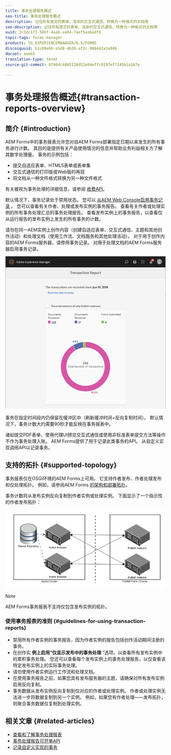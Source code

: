 ```yaml
---
title: 事务处理报告概述
seo-title: 事务处理报告概述
description: 记住所有提交的表单、渲染的交互式通信、转换为一种格式的文档等
seo-description: 记住所有提交的表单、渲染的交互式通信、转换为一种格式的文档等
uuid: 2c3dc1f3-5bbf-4aab-aa84-7aef5aabadf6
topic-tags: forms-manager
products: SG_EXPERIENCEMANAGER/6.5/FORMS
discoiquuid: b2c09e6b-a1d8-4b30-af2c-988442a3a986
docset: aem65
translation-type: tm+mt
source-git-commit: 8f90dc4865126d52e04effc9197ef7145b1a167e

---
```



# 事务处理报告概述{#transaction-reports-overview}

## 简介 {#introduction}

AEM Forms中的事务报表允许您对自AEM Forms部署指定日期以来发生的所有事务进行计数。 其目的是提供有关产品使用情况的信息并帮助业务利益相关方了解其数字处理量。 事务的示例包括：

* 提交自适应表单、HTML5表单或表单集
* 交互式通信的打印版或Web版的再现
* 将文档从一种文件格式转换为另一种文件格式

有关被视为事务处理的详细信息，请参阅 [收费API](../../forms/using/transaction-reports-billable-apis.md)。

默认情况下，事务记录处于禁用状态。 您可以 [从AEM Web Console启用事务记录](../../forms/using/viewing-and-understanding-transaction-reports.md#setting-up-transaction-reports) 。 您可以查看有关作者、处理或发布实例的事务报告。 查看有关作者或处理实例的所有事务处理汇总的事务处理报告。 查看发布实例上的事务报告，以查看仅从运行报告的发布实例上发生的所有事务的计数。

请勿在同一AEM实例上创作内容（创建自适应表单、交互式通信、主题和其他创作活动）和处理文档（使用工作流、文档服务和其他处理活动）。 对于用于创作内容的AEM Forms服务器，请停用事务记录。 对用于处理文档的AEM Forms服务器启用事务记录。

![sample-transaction-report-author-1](assets/sample-transaction-report-author-1.png)

事务在指定时间段内仍保留在缓冲区中（刷新缓冲时间+反向复制时间）。 默认情况下，事务计数大约需要90秒才能反映在事务报表中。

诸如提交PDF表单、使用代理UI预览交互式通信或使用非标准表单提交方法等操作不作为事务处理入账。 AEM Forms提供了用于记录此类事务的API。 从自定义实现调用API以记录事务。

## 支持的拓扑 {#supported-topology}

事务报表仅在OSGi环境的AEM Forms上可用。 它支持作者发布、作者处理发布和仅处理拓扑。 例如，请参阅AEM Forms [的架构和部署拓扑](../../forms/using/transaction-reports-overview.md)。

事务计数将从发布实例反向复制到作者实例或处理实例。 下面显示了一个指示性的作者发布拓扑：

![simple-author-publish-topology](assets/simple-author-publish-topology.png)

>[!NOTE]
>
>AEM Forms事务报表不支持仅包含发布实例的拓扑。

### 使用事务报表的准则 {#guidelines-for-using-transaction-reports}

* 禁用所有作者实例的事务报告，因为作者实例的报告包括创作活动期间注册的事务。
* 在创作实 **例上启用“仅显示发布中的事务处理** ”选项，以查看所有发布实例中的累积事务处理。 您还可以查看每个发布实例上的事务处理报告，以仅查看该特定发布实例上的实际事务处理。
* 请勿使用作者实例运行工作流和处理文档。
* 在使用事务报告之前，如果您具有发布服务器的主题，请确保对所有发布实例启用反向复制。
* 事务数据从发布实例反向复制到仅对应的作者或处理实例。 作者或处理实例无法进一步将数据复制到另一个实例。 例如，如果您有作者处理——发布拓扑，则聚合事务数据仅复制到处理实例。

## 相关文章 {#related-articles}

* [查看和了解事务处理报表](../../forms/using/viewing-and-understanding-transaction-reports.md)
* [事务处理报告可开单API](../../forms/using/transaction-reports-billable-apis.md)
* [记录自定义实现的事务](/help/forms/using/record-transaction-custom-implementation.md)

